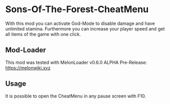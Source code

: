 # Sons-Of-The-Forest-CheatMenu

With this mod you can activate God-Mode to disable damage and have unlimited stamina. Furthermore you can increase your player speed and get all items of the game with one click.

## Mod-Loader

This mod was tested with MelonLoader v0.6.0 ALPHA Pre-Release:
https://melonwiki.xyz

## Usage

It is possible to open the CheatMenu in any pause screen with F10.
